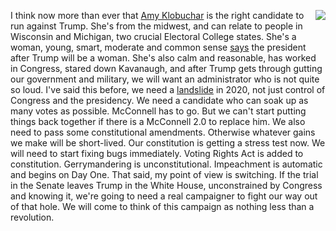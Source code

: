 <img src="http://scripting.com/images/2019/12/19/crush.png" border="0" align="right">I think now more than ever that <a href="https://twitter.com/amyklobuchar">Amy Klobuchar</a> is the right candidate to run against Trump. She's from the midwest, and can relate to people in Wisconsin and Michigan, two crucial Electoral College states. She's a woman, young, smart, moderate and common sense <a href="http://scripting.com/2019/01/28.html#a221631">says</a> the president after Trump will be a woman. She's also calm and reasonable, has worked in Congress, stared down Kavanaugh, and after Trump gets through gutting our government and military, we will want an administrator who is not quite so loud. I've said this before, we need a <a href="http://scripting.com/2019/10/24.html#a143005">landslide</a> in 2020, not just control of Congress and the presidency. We need a candidate who can soak up as many votes as possible. McConnell has to go. But we can't start putting things back together if there is a McConnell 2.0 to replace him. We also need to pass some constitutional amendments. Otherwise whatever gains we make will be short-lived. Our constitution is getting a stress test now. We will need to start fixing bugs immediately. Voting Rights Act is added to constitution. Gerrymandering is unconstitutional. Impeachment is automatic and begins on Day One. That said, my point of view is switching. If the trial in the Senate leaves Trump in the White House, unconstrained by Congress and knowing it, we're going to need a real campaigner to fight our way out of that hole. We will come to think of this campaign as nothing less than a revolution.  
